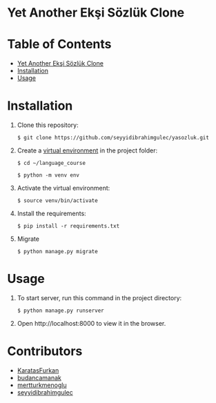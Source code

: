 # Yet Another Ekşi Sözlük Clone

# Table of Contents <!-- :TOC: -->
- [Yet Another Ekşi Sözlük Clone](#yet-another-ekşi-sözlük-clone)
- [Installation](#installation)
- [Usage](#usage)

# Installation

1. Clone this repository:

    `$ git clone https://github.com/seyyidibrahimgulec/yasozluk.git`

2. Create a [virtual environment](https://docs.python.org/3/library/venv.html#creating-virtual-environments
   "Official documentation") in the project folder:

    `$ cd ~/language_course`


    `$ python -m venv env`

3. Activate the virtual environment:

    `$ source venv/bin/activate`

4. Install the requirements:

    `$ pip install -r requirements.txt`

5. Migrate

    `$ python manage.py migrate`

# Usage

1. To start server, run this command in the project directory:

    `$ python manage.py runserver`

2. Open http://localhost:8000 to view it in the browser.

# Contributors
* [KaratasFurkan](https://github.com/KaratasFurkan)
* [budancamanak](https://github.com/budancamanak)
* [mertturkmenoglu](https://github.com/mertturkmenoglu)
* [seyyidibrahimgulec](https://github.com/seyyidibrahimgulec)
